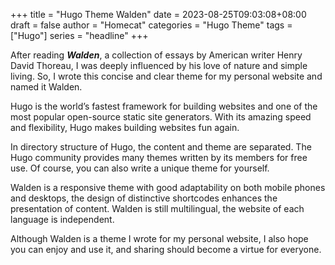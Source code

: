+++
title = "Hugo Theme Walden"
date = 2023-08-25T09:03:08+08:00
draft = false
author = "Homecat"
categories = "Hugo Theme"
tags = ["Hugo"]
series = "headline"
+++

After reading <i><b>Walden</b></i>, a collection of essays by American writer Henry David Thoreau, I was deeply influenced by his love of nature and simple living. So, I wrote this concise and clear theme for my personal website and named it Walden.

<!--more-->

Hugo is the world’s fastest framework for building websites and one of the most popular open-source static site generators. With its amazing speed and flexibility, Hugo makes building websites fun again. 

In directory structure of Hugo, the content and theme are separated. The Hugo community provides many themes written by its members for free use. Of course, you can also write a unique theme for yourself.   

Walden is a responsive theme with good adaptability on both mobile phones and desktops, the design of distinctive shortcodes enhances the presentation of content. Walden is still multilingual, the website of each language is independent.

Although Walden is a theme I wrote for my personal website, I also hope you can enjoy and use it, and sharing should become a virtue for everyone.
